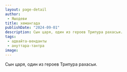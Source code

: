 ```yaml
---
layout: page-detail
author:
 - Яшодеви
title: хемангада
publishDate: "2024-09-01"
description: Сын царя, один из героев Трипура рахасьи.
tags:
 - адвайта-венданты
 - ануттара-тантра
image: 
---
```


Сын царя, один из героев Трипура рахасьи.

